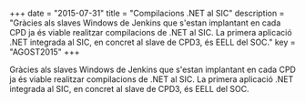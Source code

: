 +++
date        = "2015-07-31"
title       = "Compilacions .NET al SIC"
description = "Gràcies als slaves Windows de Jenkins que s'estan implantant en cada CPD ja és viable realitzar compilacions de .NET al SIC. La primera aplicació .NET integrada al SIC, en concret al slave de CPD3, és EELL del SOC."
key 		= "AGOST2015"
+++


Gràcies als slaves Windows de Jenkins que s'estan implantant en cada CPD ja és viable realitzar compilacions de .NET al SIC. La primera aplicació .NET integrada al SIC, en concret al slave de CPD3, és EELL del SOC.